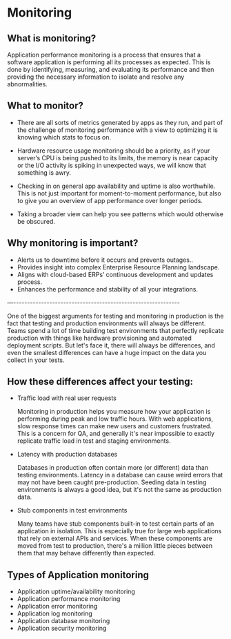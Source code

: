 # Monitoring

## What is monitoring?

Application performance monitoring is a process that ensures that a software application is performing all its processes as expected. This is done by identifying, measuring, and evaluating its performance and then providing the necessary information to isolate and resolve any abnormalities.

## What to monitor?

- There are all sorts of metrics generated by apps as they run, and part of the challenge of monitoring performance with a view to optimizing it is knowing which stats to focus on.

- Hardware resource usage monitoring should be a priority, as if your server’s CPU is being pushed to its limits, the memory is near capacity or the I/O activity is spiking in unexpected ways, we will know that something is awry.

- Checking in on general app availability and uptime is also worthwhile. This is not just important for moment-to-moment performance, but also to give you an overview of app performance over longer periods.

- Taking a broader view can help you see patterns which would otherwise be obscured.

## Why monitoring is important?

- Alerts us to downtime before it occurs and prevents outages..
- Provides insight into complex Enterprise Resource Planning landscape.
- Aligns with cloud-based ERPs’ continuous development and updates process.
- Enhances the performance and stability of all your integrations.

—------------------------------------------------------------

One of the biggest arguments for testing and monitoring in production is the fact that testing and production environments will always be different.
Teams spend a lot of time building test environments that perfectly replicate production with things like hardware provisioning and automated deployment scripts. But let's face it, there will always be differences, and even the smallest differences can have a huge impact on the data you collect in your tests.

## How these differences affect your testing:

- Traffic load with real user requests

  Monitoring in production helps you measure how your application is performing during peak and low traffic hours. With web applications, slow response times can make new users and customers frustrated. This is a concern for QA, and generally it's near impossible to exactly replicate traffic load in test and staging environments.

- Latency with production databases

  Databases in production often contain more (or different) data than testing environments. Latency in a database can cause weird errors that may not have been caught pre-production. Seeding data in testing environments is always a good idea, but it's not the same as production data.

- Stub components in test environments

  Many teams have stub components built-in to test certain parts of an application in isolation. This is especially true for large web applications that rely on external APIs and services. When these components are moved from test to production, there's a million little pieces between them that may behave differently than expected.

## Types of Application monitoring

- Application uptime/availability monitoring
- Application performance monitoring
- Application error monitoring
- Application log monitoring
- Application database monitoring
- Application security monitoring
